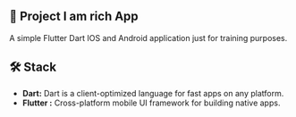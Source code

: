 ## 💎 Project I am rich App

A simple Flutter Dart IOS and Android application just for training purposes.

## 🛠️ Stack

- **Dart:** Dart is a client-optimized language for fast apps on any platform.
- **Flutter :** Cross-platform mobile UI framework for building native apps.
